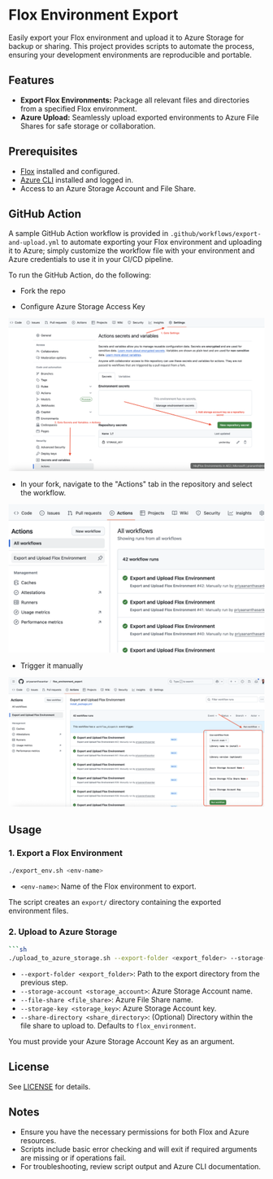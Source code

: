 # Flox Environment Export

Easily export your Flox environment and upload it to Azure Storage for backup or sharing. This project provides scripts to automate the process, ensuring your development environments are reproducible and portable.

## Features

- **Export Flox Environments:** Package all relevant files and directories from a specified Flox environment.
- **Azure Upload:** Seamlessly upload exported environments to Azure File Shares for safe storage or collaboration.

## Prerequisites

- [Flox](https://floxdev.com/) installed and configured.
- [Azure CLI](https://learn.microsoft.com/en-us/cli/azure/install-azure-cli) installed and logged in.
- Access to an Azure Storage Account and File Share.

## GitHub Action

A sample GitHub Action workflow is provided in `.github/workflows/export-and-upload.yml` to automate exporting your Flox environment and uploading it to Azure; simply customize the workflow file with your environment and Azure credentials to use it in your CI/CD pipeline.

To run the GitHub Action, do the following:

- Fork the repo

- Configure Azure Storage Access Key 

![alt text](./imgs/image-2.png)

- In your fork, navigate to the "Actions" tab in the repository and select the workflow.

![alt text](./imgs/image.png)

 - Trigger it manually

 ![alt text](./imgs/image-1.png)

## Usage

### 1. Export a Flox Environment

```sh
./export_env.sh <env-name>
```

- `<env-name>`: Name of the Flox environment to export.

The script creates an `export/` directory containing the exported environment files.

### 2. Upload to Azure Storage

```sh
```sh
./upload_to_azure_storage.sh --export-folder <export_folder> --storage-account <storage_account> --file-share <file_share> --storage-key <storage_key> [--share-directory <share_directory>] [--overwrite]
```

- `--export-folder <export_folder>`: Path to the export directory from the previous step.
- `--storage-account <storage_account>`: Azure Storage Account name.
- `--file-share <file_share>`: Azure File Share name.
- `--storage-key <storage_key>`: Azure Storage Account key.
- `--share-directory <share_directory>`: (Optional) Directory within the file share to upload to. Defaults to `flox_environment`.

You must provide your Azure Storage Account Key as an argument.

## License

See [LICENSE](LICENSE) for details.

## Notes

- Ensure you have the necessary permissions for both Flox and Azure resources.
- Scripts include basic error checking and will exit if required arguments are missing or if operations fail.
- For troubleshooting, review script output and Azure CLI documentation.